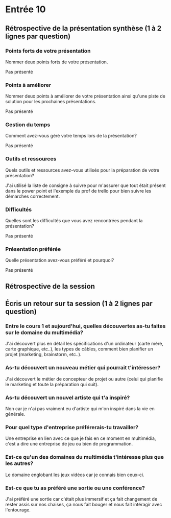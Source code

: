 # Entrée 10
## Rétrospective de la présentation synthèse (1 à 2 lignes par question)

### Points forts de votre présentation 
Nommer deux points forts de votre présentation.

Pas présenté

### Points à améliorer
Nommer deux points à améliorer de votre présentation ainsi qu'une piste de solution pour les prochaines présentations. 

Pas présenté

### Gestion du temps
Comment avez-vous géré votre temps lors de la présentation?

Pas présenté

### Outils et ressources
Quels outils et ressources avez-vous utilisés pour la préparation de votre présentation?

J'ai utilisé la liste de consigne à suivre pour m'assurer que tout était présent dans le power point et l'exemple du prof de trello pour bien suivre les démarches correctement.

### Difficultés
Quelles sont les difficultés que vous avez rencontrées pendant la présentation?

Pas présenté

### Présentation préférée
Quelle présentation avez-vous préféré et pourquoi?

Pas présenté

## Rétrospective de la session
## Écris un retour sur ta session (1 à 2 lignes par question)

### Entre le cours 1 et aujourd'hui, quelles découvertes as-tu faites sur le domaine du multimédia? 
J'ai découvert plus en détail les spécifications d'un ordinateur (carte mère, carte graphique, etc..), les types de câbles, comment bien planifier un projet (marketing, brainstorm, etc..).

### As-tu découvert un nouveau métier qui pourrait t'intéresser? 
J'ai découvert le métier de concepteur de projet ou autre (celui qui planifie le marketing et toute la préparation qui suit).

### As-tu découvert un nouvel artiste qui t'a inspiré? 
Non car je n'ai pas vraiment eu d'artiste qui m'on inspiré dans la vie en générale.

### Pour quel type d'entreprise préférerais-tu travailler? 
Une entreprise en lien avec ce que je fais en ce moment en multimédia, c'est a dire une entreprise de jeu ou bien de programmation.

### Est-ce qu'un des domaines du multimédia t'intéresse plus que les autres? 
Le domaine englobant les jeux vidéos car je connais bien ceux-ci.

### Est-ce que tu as préféré une sortie ou une conférence?
J'ai préféré une sortie car c'était plus immersif et ça fait changement de rester assis sur nos chaises, ça nous fait bouger et nous fait intéragir avec l'entourage.

